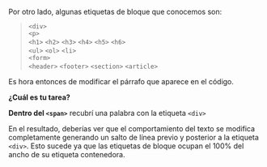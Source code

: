 Por otro lado, algunas etiquetas de bloque que conocemos son:

> `<div>`  
> `<p>`  
> `<h1>` `<h2>` `<h3>` `<h4>` `<h5>` `<h6>`  
> `<ul>` `<ol>` `<li>`   
> `<form>`  
> `<header>`  `<footer>`  `<section>` `<article>`

Es hora entonces de modificar el párrafo que aparece en el código.

**¿Cuál es tu tarea?**

**Dentro del `<span>`** recubrí una palabra con la etiqueta `<div>`

En el resultado, deberías ver que el comportamiento del texto se modifica completamente generando un salto de línea previo y posterior a la etiqueta `<div>`. Esto sucede ya que las etiquetas de bloque ocupan el 100% del ancho de su etiqueta contenedora.